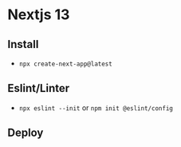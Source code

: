 # Nextjs 13

## Install

- `npx create-next-app@latest`

## Eslint/Linter

- `npx eslint --init` or `npm init @eslint/config`

## Deploy
